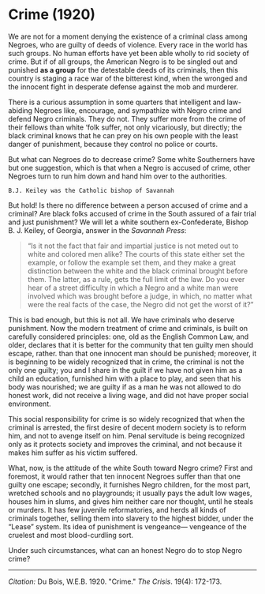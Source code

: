 # Crime (1920)

We are not for a moment denying the existence of a criminal class among Negroes, who are guilty of deeds of violence. Every race in the world has such groups. No human efforts have yet been able wholly to rid society of crime. But if of all groups, the American Negro is to be singled out and punished **as a group** for the detestable deeds of its criminals, then this country is staging a race war of the bitterest kind, when the wronged and the innocent fight in desperate defense against the mob and murderer.

There is a curious assumption in some quarters that intelligent and law-abiding Negroes like, encourage, and sympathize with Negro crime and defend Negro criminals. They do not. They suffer more from the crime of their fellows than white ‘folk suffer, not only vicariously, but directly; the black criminal knows that he can prey on his own people with the least danger of punishment, because they control no police or courts.

But what can Negroes do to decrease crime? Some white Southerners have but one suggestion, which is that when a Negro is accused of crime, other Negroes turn to run him down and hand him over to the authorities.

```{margin}
B.J. Keiley was the Catholic bishop of Savannah
```

But hold! Is there no difference between a person accused of crime and a criminal? Are black folks accused of crime in the South assured of a fair trial and just punishment? We will let a white southern ex-Confederate, Bishop B. J. Keiley, of Georgia, answer in the *Savannah Press*:

> “Is it not the fact that fair and impartial justice is not meted out to white and colored men alike? The courts of this state either set the example, or follow the example set them, and they make a great distinction between the white and the black criminal brought before them. The latter, as a rule, gets the full limit of the law. Do you ever hear of a street difficulty in which a Negro and a white man were involved which was brought before a judge, in which, no matter what were the real facts of the case, the Negro did not get the worst of it?”

 This is bad enough, but this is not all. We have criminals who deserve punishment. Now the modern treatment of crime and criminals, is built on carefully considered principles: one, old as the English Common Law, and older, declares that it is better for the community that ten guilty men should escape, rather. than that one innocent man should be punished; moreover, it is beginning to be widely recognized that in crime, the criminal is not the only one guilty; you and I share in the guilt if we have not given him as a child an education, furnished him with a place to play, and seen that his body was nourished; we are guilty if as a man he was not allowed to do honest work, did not receive a living wage, and did not have proper social environment.

This social responsibility for crime is so widely recognized that when the criminal is arrested, the first desire of decent modern society is to reform him, and not to avenge itself on him. Penal servitude is being recognized only as it protects society and improves the criminal, and not because it makes him suffer as his victim suffered.

What, now, is the attitude of the white South toward Negro crime? First and foremost, it would rather that ten innocent Negroes suffer than that one guilty one escape; secondly, it furnishes Negro children, for the most part, wretched schools and no playgrounds; it usually pays the adult low wages, houses him in slums, and gives him neither care nor thought, until he steals or murders. It has few juvenile reformatories, and herds all kinds of criminals together, selling them into slavery to the highest bidder, under the “Lease” system. Its idea of punishment is vengeance— vengeance of the cruelest and most blood-curdling sort.

 Under such circumstances, what can an honest Negro do to stop Negro crime?


 ______________
 *Citation:* Du Bois, W.E.B. 1920. "Crime." *The Crisis*. 19(4): 172-173.
